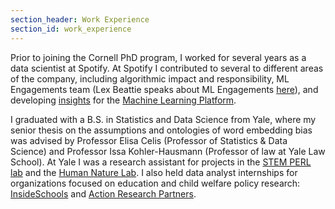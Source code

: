```yaml
---
section_header: Work Experience
section_id: work_experience
---
```


Prior to joining the Cornell PhD program, I worked for several years as a data scientist at Spotify. At Spotify I contributed to several to different areas of the company, including algorithmic impact and responsibility, ML Engagements team (Lex Beattie speaks about ML Engagements [here](https://www.youtube.com/watch?v=WvwclqkEEpE)), and developing [insights](https://medium.com/@SpotifyInsights) for the [Machine Learning Platform](https://engineering.atspotify.com/2019/12/the-winding-road-to-better-machine-learning-infrastructure-through-tensorflow-extended-and-kubeflow/).

I graduated with a B.S. in Statistics and Data Science from Yale, where my senior thesis on the assumptions and ontologies of word embedding bias was advised by Professor Elisa Celis (Professor of Statistics & Data Science) and Professor Issa Kohler-Hausmann (Professor of law at Yale Law School). At Yale I was a research assistant for projects in the [STEM PERL lab](https://stem-perl.yale.edu/) and the [Human Nature Lab](https://humannaturelab.net/). I also held data analyst internships for organizations focused on education and child welfare policy research: [InsideSchools](https://insideschools.org/about/about-us) and [Action Research Partners](https://www.actionresearch.io). 